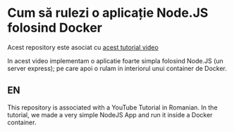 # Cum să rulezi o aplicație Node.JS folosind Docker

Acest repository este asociat cu [acest tutorial video](https://youtu.be/PhBdgb6QSV4)

In acest video implementam o aplicatie foarte simpla folosind Node.JS (un server express); pe care apoi o rulam in interiorul unui container de Docker.

## EN

This repository is associated with a YouTube Tutorial in Romanian. In the tutorial, we made a very simple NodeJS App and run it inside a Docker container. 
